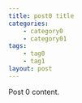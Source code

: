 ```yaml
---
title: post0 title
categories:
    - category0
    - category01
tags:
    - tag0
    - tag1
layout: post
---
```


Post 0 content.
